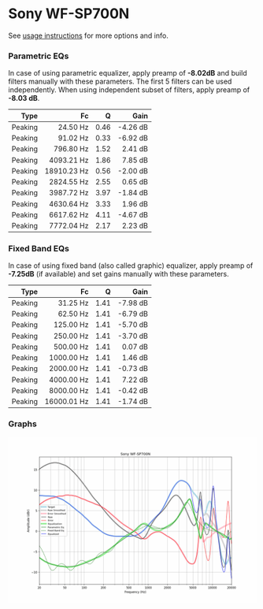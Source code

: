 # Sony WF-SP700N
See [usage instructions](https://github.com/jaakkopasanen/AutoEq#usage) for more options and info.

### Parametric EQs
In case of using parametric equalizer, apply preamp of **-8.02dB** and build filters manually
with these parameters. The first 5 filters can be used independently.
When using independent subset of filters, apply preamp of **-8.03 dB**.

| Type    | Fc          |    Q | Gain     |
|--------:|------------:|-----:|---------:|
| Peaking | 24.50 Hz    | 0.46 | -4.26 dB |
| Peaking | 91.02 Hz    | 0.33 | -6.92 dB |
| Peaking | 796.80 Hz   | 1.52 | 2.41 dB  |
| Peaking | 4093.21 Hz  | 1.86 | 7.85 dB  |
| Peaking | 18910.23 Hz | 0.56 | -2.00 dB |
| Peaking | 2824.55 Hz  | 2.55 | 0.65 dB  |
| Peaking | 3987.72 Hz  | 3.97 | -1.84 dB |
| Peaking | 4630.64 Hz  | 3.33 | 1.96 dB  |
| Peaking | 6617.62 Hz  | 4.11 | -4.67 dB |
| Peaking | 7772.04 Hz  | 2.17 | 2.23 dB  |

### Fixed Band EQs
In case of using fixed band (also called graphic) equalizer, apply preamp of **-7.25dB**
(if available) and set gains manually with these parameters.

| Type    | Fc          |    Q | Gain     |
|--------:|------------:|-----:|---------:|
| Peaking | 31.25 Hz    | 1.41 | -7.98 dB |
| Peaking | 62.50 Hz    | 1.41 | -6.79 dB |
| Peaking | 125.00 Hz   | 1.41 | -5.70 dB |
| Peaking | 250.00 Hz   | 1.41 | -3.70 dB |
| Peaking | 500.00 Hz   | 1.41 | 0.07 dB  |
| Peaking | 1000.00 Hz  | 1.41 | 1.46 dB  |
| Peaking | 2000.00 Hz  | 1.41 | -0.73 dB |
| Peaking | 4000.00 Hz  | 1.41 | 7.22 dB  |
| Peaking | 8000.00 Hz  | 1.41 | -0.42 dB |
| Peaking | 16000.01 Hz | 1.41 | -1.74 dB |

### Graphs
![](./Sony%20WF-SP700N.png)